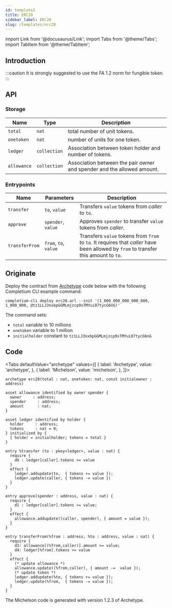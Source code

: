 ```yaml
---
id: template2
title: ERC20
sidebar_label: ERC20
slug: /templates/erc20
---
```

import Link from '@docusaurus/Link';
import Tabs from '@theme/Tabs';
import TabItem from '@theme/TabItem';

## Introduction

:::caution
It is strongly suggested to use the <Link to='/docs/templates/fa12'>FA 1.2</Link> norm for fungible token.
:::

## API

### Storage

| Name | Type | Description |
| -- | -- | -- |
| `total` | `nat` | total number of unit tokens. |
| `onetoken` | `nat` | number of units for one token. |
| `ledger` | `collection` | Association between token holder and number of tokens. |
| `allowance` | `collection` | Association between the pair owner and spender and the allowed amount. |
### Entrypoints

| Name | Parameters | Description |
| -- | -- | -- |
| `transfer` | `to`, `value` | Transfers `value` tokens from *caller* to `to`. |
| `approve` | `spender`, `value` | Approves `spender` to transfer `value` tokens from *caller*. |
| `transferFrom` | `from`, `to`, `value`| Transfers `value` tokens from `from` to `to`. It requires that *caller* have been allowed by `from` to transfer this amount to `to`.  |


## Originate

Deploy the contract from <a href='https://archetype-lang.org/'>Archetype</a> code below with the following <Link to='/docs/cli'>Completium CLI</Link> example command:

```
completium-cli deploy erc20.arl --init '(1_000_000_000_000_000, 1_000_000, @tz1LLJ3nxbpGGMLmjzcp9sTMYui87tycG6nG)'
```

The command sets:
* `total` variable to 10 millions
* `onetoken` variable to 1 million
* `initialholder` constant to `tz1LLJ3nxbpGGMLmjzcp9sTMYui87tycG6nG`
## Code

<Tabs
  defaultValue="archetype"
  values={[
    { label: 'Archetype', value: 'archetype', },
    { label: 'Michelson', value: 'michelson', },
  ]}>

<TabItem value="archetype">

```archetype title="erc20.arl"
archetype erc20(total : nat, onetoken: nat, const initialowner : address)

asset allowance identified by owner spender {
  owner     : address;
  spender     : address;
  amount      : nat;
}

asset ledger identified by holder {
  holder     : address;
  tokens     : nat = 0;
} initialized by {
  { holder = initialholder; tokens = total }
}

entry %transfer (to : pkey<ledger>, value : nat) {
  require {
    d0 : ledger[caller].tokens >= value
  }
  effect {
    ledger.addupdate(to,  { tokens += value });
    ledger.update(caller, { tokens -= value })
  }
}

entry approve(spender : address, value : nat) {
  require {
    d1 : ledger[caller].tokens >= value;
  }
  effect {
    allowance.addupdate((caller, spender), { amount = value });
  }
}

entry transferFrom(%from : address, %to : address, value : nat) {
  require {
    d3: allowance[(%from,caller)].amount >= value;
    d4: ledger[%from].tokens >= value
  }
  effect {
    (* update allowance *)
    allowance.update((%from,caller), { amount -=  value });
    (* update token *)
    ledger.addupdate(%to, { tokens += value });
    ledger.update(%from,  { tokens -= value });
  }
}
```

</TabItem>

<TabItem value="michelson">

The <Link to='/docs/contract/programming-language#micheslon'>Michelson</Link> code is generated with version 1.2.3 of Archetype.

```js

```

</TabItem>

</Tabs>